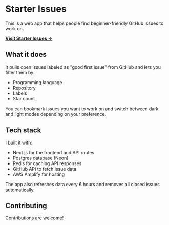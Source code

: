 # Starter Issues

This is a web app that helps people find beginner-friendly GitHub issues to work on.

**[Visit Starter Issues →](https://starterissues.com)**

## What it does

It pulls open issues labeled as "good first issue" from GitHub and lets you filter them by:

- Programming language
- Repository
- Labels
- Star count

You can bookmark issues you want to work on and switch between dark and light modes depending on your preference.

## Tech stack

I built it with:

- Next.js for the frontend and API routes
- Postgres database (Neon)
- Redis for caching API responses
- GitHub API to fetch issue data
- AWS Amplify for hosting

The app also refreshes data every 6 hours and removes all closed issues automatically.

## Contributing

Contributions are welcome!
